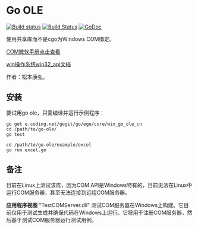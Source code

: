 # Go OLE

[![Build status](https://ci.appveyor.com/api/projects/status/qr0u2sf7q43us9fj?svg=true)](https://ci.appveyor.com/project/jacobsantos/go-ole-jgs28)
[![Build Status](https://travis-ci.org/go-ole/go-ole.svg?branch=master)](https://travis-ci.org/go-ole/go-ole)
[![GoDoc](https://godoc.org/e.coding.net/gogit/go/ego/core/win_go_ole_cn?status.svg)](https://godoc.org/e.coding.net/gogit/go/ego/core/win_go_ole_cn)

使用共享库而不是cgo为Windows COM绑定。

[COM微软手册点击查看](https://learn.microsoft.com/zh-cn/windows/win32/com/component-object-model--com--portal)

[win操作系统win32_api文档](https://learn.microsoft.com/zh-cn/windows/win32/cimwin32prov/operating-system-classes)

作者：松本康弘。

## 安装

要试用go ole，只需编译并运行示例程序：

```
go get e.coding.net/gogit/go/ego/core/win_go_ole_cn
cd /path/to/go-ole/
go test

cd /path/to/go-ole/example/excel
go run excel.go
```

## 备注

目前在Linux上测试该库，因为COM API是Windows特有的，目前无法在Linux中运行COM服务器，甚至无法连接到远程COM服务器。

**应用程序视图**
"TestCOMServer.dll" 测试COM服务器在Windows上构建。它目前仅用于测试生成并确保代码在Windows上运行。它将用于注册COM服务器，然后基于测试COM服务器运行测试用例。
 
 